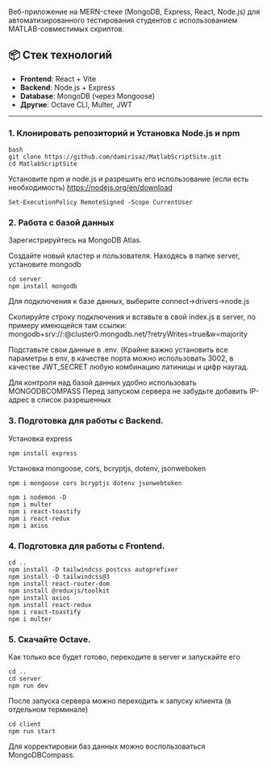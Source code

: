 Веб-приложение на MERN-стеке (MongoDB, Express, React, Node.js) для автоматизированного тестирования студентов с использованием MATLAB-совместимых скриптов.

## 📦 Стек технологий

- **Frontend**: React + Vite
- **Backend**: Node.js + Express
- **Database**: MongoDB (через Mongoose)
- **Другие**: Octave CLI, Multer, JWT

---

### 1. Клонировать репозиторий и Установка Node.js и npm

```
bash
git clone https://github.com/damirisaz/MatlabScriptSite.git
cd MatlabScriptSite

```
Установите npm и node.js и разрешить его использование (если есть необходимость)
https://nodejs.org/en/download
```
Set-ExecutionPolicy RemoteSigned -Scope CurrentUser
```

### 2. Работа с базой данных

Зарегистрируйтесь на MongoDB Atlas.

Создайте новый кластер и пользователя.
Находясь в папке server, установите mongodb
```
cd server
npm install mongodb
```
Для подключения к базе данных, выберите connect->drivers->node.js

Скопируйте строку подключения и вставьте в свой index.js в server, по примеру имеющейся там ссылки:
mongodb+srv://<username>:<password>@cluster0.mongodb.net/<dbname>?retryWrites=true&w=majority 

Подставьте свои данные в .env. (Крайне важно установить все параметры в env, в качестве порта можно использовать 3002, в качестве JWT_SECRET любую комбинацию латиницы и цифр наугад.

Для контроля над базой данных удобно использовать MONGODBCOMPASS
Перед запуском сервера не забудьте добавить IP-адрес в список разрешенных

### 3. Подготовка для работы с Backend.

Установка express
```
npm install express
```

Установка mongoose, cors, bcryptjs, dotenv, jsonweboken

```
npm i mongoose cors bcryptjs dotenv jsonwebtoken
```

```
npm i nodemon -D
npm i multer
npm i react-toastify
npm i react-redux
npm i axios

```

### 4. Подготовка для работы с Frontend.
```
cd ..
npm install -D tailwindcss postcss autoprefixer
npm install -D tailwindcss@3
npm install react-router-dom
npm install @reduxjs/toolkit
npm install axios
npm install react-redux
npm i react-toastify
npm i multer
```

### 5. Скачайте Octave.

Как только все будет готово, переходите в server и запускайте его

```
cd ..
cd server
npm run dev
```

После запуска сервера можно переходить к запуску клиента (в отдельном терминале)

```
cd client
npm run start
```


Для корректировки баз данных можно воспользоваться MongoDBCompass.
